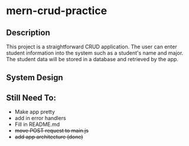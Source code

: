 # mern-crud-practice

## Description
This project is a straightforward CRUD application. The user can enter student information into the system such as a student's name and major. The student data will be stored in a database and retrieved by the app.

## System Design

## Still Need To:
- Make app pretty
- add in error handlers
- Fill in README.md
- ~~move POST request to main.js~~
- ~~add app architecture (done)~~
